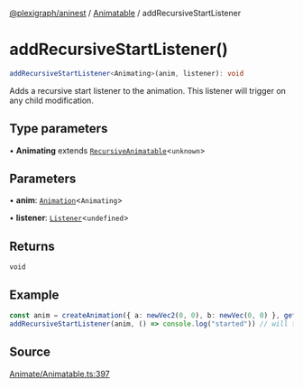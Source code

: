 [@plexigraph/aninest](../../index.md) / [Animatable](../index.md) / addRecursiveStartListener

# addRecursiveStartListener()

```ts
addRecursiveStartListener<Animating>(anim, listener): void
```

Adds a recursive start listener to the animation. This listener will trigger on any child modification.

## Type parameters

• **Animating** extends [`RecursiveAnimatable`](../type-aliases/RecursiveAnimatable.md)\<`unknown`\>

## Parameters

• **anim**: [`Animation`](../type-aliases/Animation.md)\<`Animating`\>

• **listener**: [`Listener`](../../Listeners/type-aliases/Listener.md)\<`undefined`\>

## Returns

`void`

## Example

```ts
const anim = createAnimation({ a: newVec2(0, 0), b: newVec(0, 0) }, getLinearInterp(1))
addRecursiveStartListener(anim, () => console.log("started")) // will trigger
```

## Source

[Animate/Animatable.ts:397](https://github.com/plexigraph/aninest/blob/6b65c5b/src/Animate/Animatable.ts#L397)
